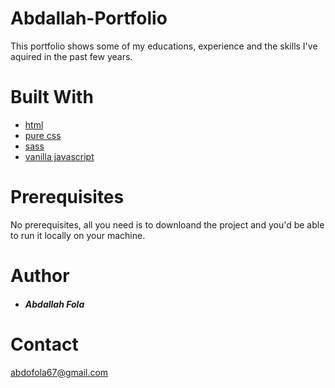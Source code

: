# Abdallah-Portfolio
 This portfolio shows some of my educations, experience and the skills I've aquired in the past few years.
# Built With
+ [html](https://developer.mozilla.org/en-US/docs/Web/HTML)
+ [pure css](https://developer.mozilla.org/en-US/docs/Web/CSS)
+ [sass](https://sass-lang.com/)
+ [vanilla javascript](https://developer.mozilla.org/en-US/docs/Web/JavaScript)

# Prerequisites
 No prerequisites, all you need is to downloand the project and you'd be able to run it locally on your machine.
# Author
+ ##### Abdallah Fola
# Contact
 abdofola67@gmail.com
